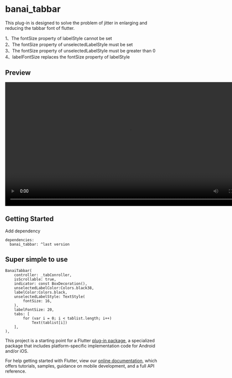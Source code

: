 # banai_tabbar
This plug-in is designed to solve the problem of jitter in enlarging and reducing the tabbar font of flutter.

1、The fontSize property of labelStyle cannot be set  
2、The fontSize property of unselectedLabelStyle must be set  
3、The fontSize property of unselectedLabelStyle must be greater than 0  
4、labelFontSize replaces the fontSize property of labelStyle

## Preview
<video src="https://user-images.githubusercontent.com/21274377/128660549-64f90736-beb6-4ab4-b45e-fd4245765c79.mp4" controls="controls" width="800" preload="auto">您的浏览器不支持播放该视频！</video>

## Getting Started
Add dependency
```
dependencies:
  banai_tabbar: ^last version
```

## Super simple to use
```
BanaiTabbar(
	controller: _tabConroller,
	isScrollable: true,
	indicator: const BoxDecoration(),
	unselectedLabelColor:Colors.black38,
	labelColor:Colors.black,
	unselectedLabelStyle: TextStyle(
		fontSize: 16,
	),
	labelFontSize: 20,
	tabs: [
		for (var i = 0; i < tablist.length; i++) 
			Text(tablist[i])
	],
),
```

This project is a starting point for a Flutter
[plug-in package](https://flutter.dev/developing-packages/),
a specialized package that includes platform-specific implementation code for
Android and/or iOS.

For help getting started with Flutter, view our
[online documentation](https://flutter.dev/docs), which offers tutorials,
samples, guidance on mobile development, and a full API reference.

